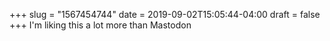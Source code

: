 +++
slug = "1567454744"
date = 2019-09-02T15:05:44-04:00
draft = false
+++
I'm liking this a lot more than Mastodon